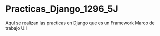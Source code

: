 # Practicas_Django_1296_5J
Aquí se realizan las practicas en Django que es un Framework Marco de trabajo UII
